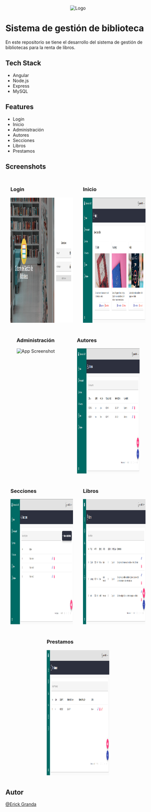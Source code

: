<div align="center">
  <img src="https://firebasestorage.googleapis.com/v0/b/gourmetgo-firebase.appspot.com/o/Github%2Flogo3.png?alt=media&token=e511fb82-43ed-4243-b554-53b9e8e03c7d" alt="Logo" width="100" height="100" style="margin-top: 20px;" />
</div>

<div style="margin: 20px;">

# Sistema de gestión de biblioteca

En este repositorio se tiene el desarrollo del sistema de gestión de bibliotecas para la renta de libros.

## Tech Stack

- Angular
- Node.js
- Express
- MySQL

## Features

- Login
- Inicio
- Administración
- Autores
- Secciones
- Libros
- Prestamos

## Screenshots

<div style="display: flex; justify-content: space-around; flex-wrap: wrap;">
  <div style="margin: 10px;">
    <h3>Login</h3>
    <img src="https://github.com/ErickGranda3756/Gestion_Biblioteca/blob/main/capturas/Login.png" alt="App Screenshot" width="200" height="400">
  </div>
  <div style="margin: 10px;">
    <h3>Inicio</h3>
    <img src="https://github.com/ErickGranda3756/Gestion_Biblioteca/blob/main/capturas/Inicio.png" alt="App Screenshot" width="200" height="400">
  </div>
</div>

<div style="display: flex; justify-content: space-around; flex-wrap: wrap;">
  <div style="margin: 10px;">
    <h3>Administración</h3>
    <img src="https://github.com/ErickGranda3756/Gestion_Biblioteca/blob/main/capturas/Administración.png" alt="App Screenshot" width="200" height="400">
  </div>
  <div style="margin: 10px;">
    <h3>Autores</h3>
    <img src="https://github.com/ErickGranda3756/Gestion_Biblioteca/blob/main/capturas/Autores.png" alt="App Screenshot" width="200" height="400">
  </div>
</div>

<div style="display: flex; justify-content: space-around; flex-wrap: wrap;">
  <div style="margin: 10px;">
    <h3>Secciones</h3>
    <img src="https://github.com/ErickGranda3756/Gestion_Biblioteca/blob/main/capturas/Secciones.png" alt="App Screenshot" width="200" height="400">
  </div>
  <div style="margin: 10px;">
    <h3>Libros</h3>
    <img src="https://github.com/ErickGranda3756/Gestion_Biblioteca/blob/main/capturas/Libros.png" alt="App Screenshot" width="200" height="400">
  </div>
</div>

<div style="display: flex; justify-content: space-around; flex-wrap: wrap;">
  <div style="margin: 10px;">
    <h3>Prestamos</h3>
    <img src="https://github.com/ErickGranda3756/Gestion_Biblioteca/blob/main/capturas/Prestamos.png" alt="App Screenshot" width="200" height="400">
  </div>
</div>

## Autor

[@Erick Granda](https://github.com/ErickGranda3756)

</div>
